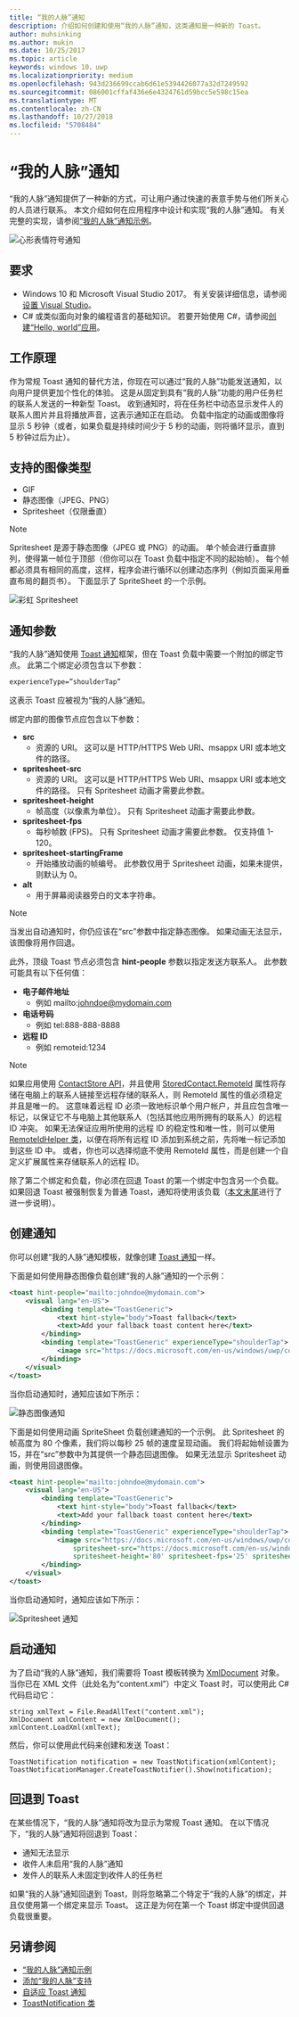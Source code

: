 ```yaml
---
title: “我的人脉”通知
description: 介绍如何创建和使用“我的人脉”通知，这类通知是一种新的 Toast。
author: muhsinking
ms.author: mukin
ms.date: 10/25/2017
ms.topic: article
keywords: windows 10，uwp
ms.localizationpriority: medium
ms.openlocfilehash: 943d236699ccab6d61e5394426077a32d7249592
ms.sourcegitcommit: 086001cffaf436e6e4324761d59bcc5e598c15ea
ms.translationtype: MT
ms.contentlocale: zh-CN
ms.lasthandoff: 10/27/2018
ms.locfileid: "5708484"
---
```

# <a name="my-people-notifications"></a>“我的人脉”通知

“我的人脉”通知提供了一种新的方式，可让用户通过快速的表意手势与他们所关心的人员进行联系。 本文介绍如何在应用程序中设计和实现“我的人脉”通知。 有关完整的实现，请参阅[“我的人脉”通知示例](https://github.com/Microsoft/Windows-universal-samples/tree/dev/Samples/MyPeopleNotifications)。

![心形表情符号通知](images/heart-emoji-notification-small.gif)

## <a name="requirements"></a>要求

+ Windows 10 和 Microsoft Visual Studio 2017。 有关安装详细信息，请参阅[设置 Visual Studio](https://docs.microsoft.com/en-us/windows/uwp/get-started/get-set-up)。
+ C# 或类似面向对象的编程语言的基础知识。 若要开始使用 C#，请参阅[创建“Hello, world”应用](https://docs.microsoft.com/en-us/windows/uwp/get-started/create-a-hello-world-app-xaml-universal)。

## <a name="how-it-works"></a>工作原理

作为常规 Toast 通知的替代方法，你现在可以通过“我的人脉”功能发送通知，以向用户提供更加个性化的体验。 这是从固定到具有“我的人脉”功能的用户任务栏的联系人发送的一种新型 Toast。 收到通知时，将在任务栏中动态显示发件人的联系人图片并且将播放声音，这表示通知正在启动。 负载中指定的动画或图像将显示 5 秒钟（或者，如果负载是持续时间少于 5 秒的动画，则将循环显示，直到 5 秒钟过后为止）。

## <a name="supported-image-types"></a>支持的图像类型

+ GIF
+ 静态图像（JPEG、PNG）
+ Spritesheet（仅限垂直）

> [!NOTE]
> Spritesheet 是源于静态图像（JPEG 或 PNG）的动画。 单个帧会进行垂直排列，使得第一帧位于顶部（但你可以在 Toast 负载中指定不同的起始帧）。 每个帧都必须具有相同的高度，这样，程序会进行循环以创建动态序列（例如页面采用垂直布局的翻页书）。 下面显示了 SpriteSheet 的一个示例。

![彩虹 Spritesheet](images/shoulder-tap-rainbow-spritesheet.png)

## <a name="notification-parameters"></a>通知参数
“我的人脉”通知使用 [Toast 通知](../design/shell/tiles-and-notifications/adaptive-interactive-toasts.md)框架，但在 Toast 负载中需要一个附加的绑定节点。 此第二个绑定必须包含以下参数：

```xml
experienceType=”shoulderTap”
```

这表示 Toast 应被视为“我的人脉”通知。

绑定内部的图像节点应包含以下参数：

+ **src**
    + 资源的 URI。 这可以是 HTTP/HTTPS Web URI、msappx URI 或本地文件的路径。
+ **spritesheet-src**
    + 资源的 URI。 这可以是 HTTP/HTTPS Web URI、msappx URI 或本地文件的路径。 只有 Spritesheet 动画才需要此参数。
+ **spritesheet-height**
    + 帧高度（以像素为单位）。 只有 Spritesheet 动画才需要此参数。
+ **spritesheet-fps**
    + 每秒帧数 (FPS)。 只有 Spritesheet 动画才需要此参数。 仅支持值 1-120。
+ **spritesheet-startingFrame**
    + 开始播放动画的帧编号。 此参数仅用于 Spritesheet 动画，如果未提供，则默认为 0。
+ **alt**
    + 用于屏幕阅读器旁白的文本字符串。

> [!NOTE]
> 当发出自动通知时，你仍应该在“src”参数中指定静态图像。 如果动画无法显示，该图像将用作回退。

此外，顶级 Toast 节点必须包含 **hint-people** 参数以指定发送方联系人。 此参数可能具有以下任何值：

+ **电子邮件地址** 
    + 例如 mailto:johndoe@mydomain.com
+ **电话号码** 
    + 例如 tel:888-888-8888
+ **远程 ID** 
    + 例如 remoteid:1234

> [!NOTE]
> 如果应用使用 [ContactStore API](https://docs.microsoft.com/en-us/uwp/api/windows.applicationmodel.contacts.contactstore)，并且使用 [StoredContact.RemoteId](https://docs.microsoft.com/en-us/uwp/api/Windows.Phone.PersonalInformation.StoredContact.RemoteId) 属性将存储在电脑上的联系人链接至远程存储的联系人，则 RemoteId 属性的值必须稳定并且是唯一的。 这意味着远程 ID 必须一致地标识单个用户帐户，并且应包含唯一标记，以保证它不与电脑上其他联系人（包括其他应用所拥有的联系人）的远程 ID 冲突。
> 如果无法保证应用所使用的远程 ID 的稳定性和唯一性，则可以使用 [RemoteIdHelper 类](https://msdn.microsoft.com/en-us/library/windows/apps/jj207024(v=vs.105).aspx#BKMK_UsingtheRemoteIdHelperclass)，以便在将所有远程 ID 添加到系统之前，先将唯一标记添加到这些 ID 中。 或者，你也可以选择彻底不使用 RemoteId 属性，而是创建一个自定义扩展属性来存储联系人的远程 ID。

除了第二个绑定和负载，你必须在回退 Toast 的第一个绑定中包含另一个负载。 如果回退 Toast 被强制恢复为普通 Toast，通知将使用该负载（[本文末尾](https://review.docs.microsoft.com/en-us/windows/uwp/contacts-and-calendar/my-people-notifications#falling-back-to-toast)进行了进一步说明）。

## <a name="creating-the-notification"></a>创建通知
你可以创建“我的人脉”通知模板，就像创建 [Toast 通知](../design/shell/tiles-and-notifications/adaptive-interactive-toasts.md)一样。

下面是如何使用静态图像负载创建“我的人脉”通知的一个示例：

```xml
<toast hint-people="mailto:johndoe@mydomain.com">
    <visual lang="en-US">
        <binding template="ToastGeneric">
            <text hint-style="body">Toast fallback</text>
            <text>Add your fallback toast content here</text>
        </binding>
        <binding template="ToastGeneric" experienceType="shoulderTap">
            <image src="https://docs.microsoft.com/en-us/windows/uwp/contacts-and-calendar/images/shoulder-tap-static-payload.png"/>
        </binding>
    </visual>
</toast>
```

当你启动通知时，通知应该如下所示：

![静态图像通知](images/static-image-notification-small.gif)

下面是如何使用动画 SpriteSheet 负载创建通知的一个示例。 此 Spritesheet 的帧高度为 80 个像素，我们将以每秒 25 帧的速度呈现动画。 我们将起始帧设置为 15，并在“src”参数中为其提供一个静态回退图像。 如果无法显示 Spritesheet 动画，则使用回退图像。

```xml
<toast hint-people="mailto:johndoe@mydomain.com">
    <visual lang="en-US">
        <binding template="ToastGeneric">
            <text hint-style="body">Toast fallback</text>
            <text>Add your fallback toast content here</text>
        </binding>
        <binding template="ToastGeneric" experienceType="shoulderTap">
            <image src="https://docs.microsoft.com/en-us/windows/uwp/contacts-and-calendar/images/shoulder-tap-pizza-static.png"
                spritesheet-src="https://docs.microsoft.com/en-us/windows/uwp/contacts-and-calendar/images/shoulder-tap-pizza-spritesheet.png"
                spritesheet-height='80' spritesheet-fps='25' spritesheet-startingFrame='15'/>
        </binding>
    </visual>
</toast>
```

当你启动通知时，通知应该如下所示：

![Spritesheet 通知](images/pizza-notification-small.gif)

## <a name="starting-the-notification"></a>启动通知
为了启动“我的人脉”通知，我们需要将 Toast 模板转换为 [XmlDocument](https://msdn.microsoft.com/en-us/library/windows/apps/windows.data.xml.dom.xmldocument.aspx) 对象。 当你已在 XML 文件（此处名为“content.xml”）中定义 Toast 时，可以使用此 C# 代码启动它：

```CSharp
string xmlText = File.ReadAllText("content.xml");
XmlDocument xmlContent = new XmlDocument();
xmlContent.LoadXml(xmlText);
```

然后，你可以使用此代码来创建和发送 Toast：

```CSharp
ToastNotification notification = new ToastNotification(xmlContent);
ToastNotificationManager.CreateToastNotifier().Show(notification);
```

## <a name="falling-back-to-toast"></a>回退到 Toast
在某些情况下，“我的人脉”通知将改为显示为常规 Toast 通知。 在以下情况下，“我的人脉”通知将回退到 Toast：

+ 通知无法显示
+ 收件人未启用“我的人脉”通知
+ 发件人的联系人未固定到收件人的任务栏

如果“我的人脉”通知回退到 Toast，则将忽略第二个特定于“我的人脉”的绑定，并且仅使用第一个绑定来显示 Toast。 这正是为何在第一个 Toast 绑定中提供回退负载很重要。

## <a name="see-also"></a>另请参阅
+ [“我的人脉”通知示例](https://github.com/Microsoft/Windows-universal-samples/tree/dev/Samples/MyPeopleNotifications)
+ [添加“我的人脉”支持](my-people-support.md)
+ [自适应 Toast 通知](../design/shell/tiles-and-notifications/adaptive-interactive-toasts.md)
+ [ToastNotification 类](https://docs.microsoft.com/en-us/uwp/api/windows.ui.notifications.toastnotification)